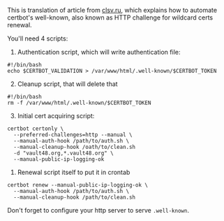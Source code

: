 This is translation of article from [clsv.ru](https://clsv.ru/linux/lets_encrypt_eto_legko_i_prosto_60), which explains how to automate certbot's well-known, also known as HTTP challenge for wildcard certs renewal.

You'll need 4 scripts:

1. Authentication script, which will write authentication file:
```shell
#!/bin/bash
echo $CERTBOT_VALIDATION > /var/www/html/.well-known/$CERTBOT_TOKEN
```
2. Cleanup script, that will delete that 
```shell
#!/bin/bash
rm -f /var/www/html/.well-known/$CERTBOT_TOKEN
```
3. Initial cert acquiring script:
```shell
certbot certonly \
  --preferred-challenges=http --manual \
  --manual-auth-hook /path/to/auth.sh \
  --manual-cleanup-hook /oath/to/clean.sh 
  -d "vault48.org,*.vault48.org" \
  --manual-public-ip-logging-ok
```
1. Renewal script itself to put it in crontab
```shell
certbot renew --manual-public-ip-logging-ok \
  --manual-auth-hook /path/to/auth.sh \
  --manual-cleanup-hook /path/to/clean.sh
```

Don't forget to configure your http server to serve `.well-known`.